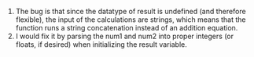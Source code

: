 1. The bug is that since the datatype of result is undefined (and therefore flexible), the input of the calculations are strings, which means that the function runs a string concatenation instead of an addition equation. 
2. I would fix it by parsing the num1 and num2 into proper integers (or floats, if desired) when initializing the result variable.